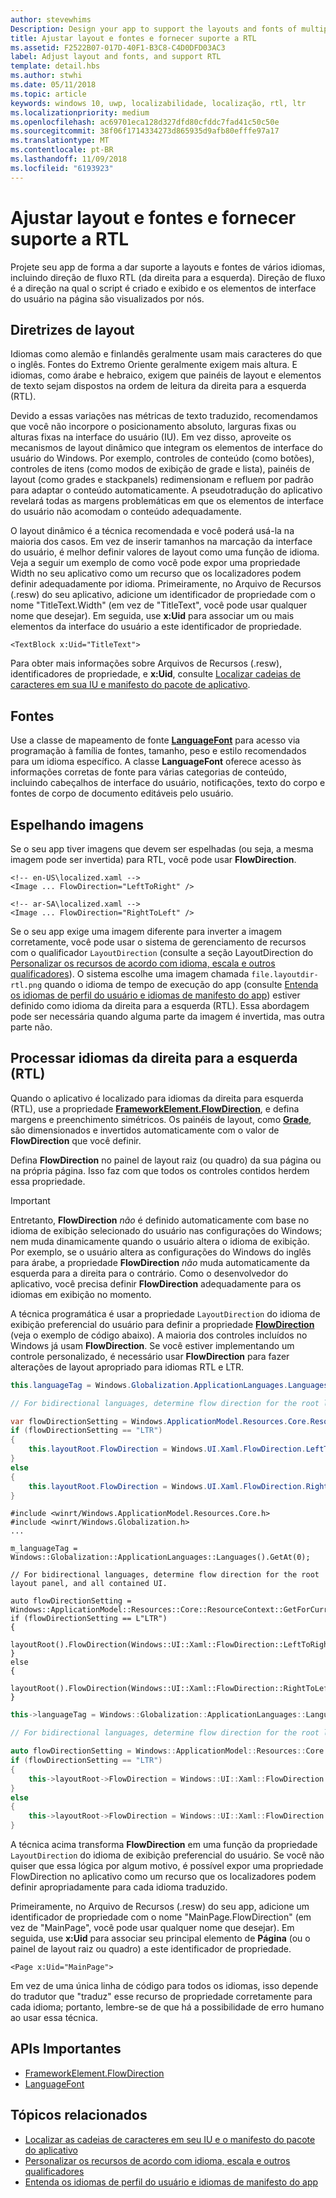 ```yaml
---
author: stevewhims
Description: Design your app to support the layouts and fonts of multiple languages, including RTL (right-to-left) flow direction.
title: Ajustar layout e fontes e fornecer suporte a RTL
ms.assetid: F2522B07-017D-40F1-B3C8-C4D0DFD03AC3
label: Adjust layout and fonts, and support RTL
template: detail.hbs
ms.author: stwhi
ms.date: 05/11/2018
ms.topic: article
keywords: windows 10, uwp, localizabilidade, localização, rtl, ltr
ms.localizationpriority: medium
ms.openlocfilehash: ac69701eca128d327dfd80cfddc7fad41c50c50e
ms.sourcegitcommit: 38f06f1714334273d865935d9afb80efffe97a17
ms.translationtype: MT
ms.contentlocale: pt-BR
ms.lasthandoff: 11/09/2018
ms.locfileid: "6193923"
---
```

# <a name="adjust-layout-and-fonts-and-support-rtl"></a>Ajustar layout e fontes e fornecer suporte a RTL
Projete seu app de forma a dar suporte a layouts e fontes de vários idiomas, incluindo direção de fluxo RTL (da direita para a esquerda). Direção de fluxo é a direção na qual o script é criado e exibido e os elementos de interface do usuário na página são visualizados por nós.

## <a name="layout-guidelines"></a>Diretrizes de layout
Idiomas como alemão e finlandês geralmente usam mais caracteres do que o inglês. Fontes do Extremo Oriente geralmente exigem mais altura. E idiomas, como árabe e hebraico, exigem que painéis de layout e elementos de texto sejam dispostos na ordem de leitura da direita para a esquerda (RTL).

Devido a essas variações nas métricas de texto traduzido, recomendamos que você não incorpore o posicionamento absoluto, larguras fixas ou alturas fixas na interface do usuário (IU). Em vez disso, aproveite os mecanismos de layout dinâmico que integram os elementos de interface do usuário do Windows. Por exemplo, controles de conteúdo (como botões), controles de itens (como modos de exibição de grade e lista), painéis de layout (como grades e stackpanels) redimensionam e refluem por padrão para adaptar o conteúdo automaticamente. A pseudotradução do aplicativo revelará todas as margens problemáticas em que os elementos de interface do usuário não acomodam o conteúdo adequadamente.

O layout dinâmico é a técnica recomendada e você poderá usá-la na maioria dos casos. Em vez de inserir tamanhos na marcação da interface do usuário, é melhor definir valores de layout como uma função de idioma. Veja a seguir um exemplo de como você pode expor uma propriedade Width no seu aplicativo como um recurso que os localizadores podem definir adequadamente por idioma. Primeiramente, no Arquivo de Recursos (.resw) do seu aplicativo, adicione um identificador de propriedade com o nome "TitleText.Width" (em vez de "TitleText", você pode usar qualquer nome que desejar). Em seguida, use **x:Uid** para associar um ou mais elementos da interface do usuário a este identificador de propriedade.

```xaml
<TextBlock x:Uid="TitleText">
```

Para obter mais informações sobre Arquivos de Recursos (.resw), identificadores de propriedade, e **x:Uid**, consulte [Localizar cadeias de caracteres em sua IU e manifesto do pacote de aplicativo](../../app-resources/localize-strings-ui-manifest.md).

## <a name="fonts"></a>Fontes
Use a classe de mapeamento de fonte [**LanguageFont**](/uwp/api/Windows.Globalization.Fonts.LanguageFont?branch=live) para acesso via programação à família de fontes, tamanho, peso e estilo recomendados para um idioma específico. A classe **LanguageFont** oferece acesso às informações corretas de fonte para várias categorias de conteúdo, incluindo cabeçalhos de interface do usuário, notificações, texto do corpo e fontes de corpo de documento editáveis pelo usuário.

## <a name="mirroring-images"></a>Espelhando imagens
Se o seu app tiver imagens que devem ser espelhadas (ou seja, a mesma imagem pode ser invertida) para RTL, você pode usar **FlowDirection**.

```xaml
<!-- en-US\localized.xaml -->
<Image ... FlowDirection="LeftToRight" />

<!-- ar-SA\localized.xaml -->
<Image ... FlowDirection="RightToLeft" />
```

Se o seu app exige uma imagem diferente para inverter a imagem corretamente, você pode usar o sistema de gerenciamento de recursos com o qualificador `LayoutDirection` (consulte a seção LayoutDirection do [Personalizar os recursos de acordo com idioma, escala e outros qualificadores](../../app-resources/tailor-resources-lang-scale-contrast.md#layoutdirection)). O sistema escolhe uma imagem chamada `file.layoutdir-rtl.png` quando o idioma de tempo de execução do app (consulte [Entenda os idiomas de perfil do usuário e idiomas de manifesto do app](manage-language-and-region.md)) estiver definido como idioma da direita para a esquerda (RTL). Essa abordagem pode ser necessária quando alguma parte da imagem é invertida, mas outra parte não.

## <a name="handling-right-to-left-rtl-languages"></a>Processar idiomas da direita para a esquerda (RTL)
Quando o aplicativo é localizado para idiomas da direita para esquerda (RTL), use a propriedade [**FrameworkElement.FlowDirection**](/uwp/api/Windows.UI.Xaml.FrameworkElement.FlowDirection), e defina margens e preenchimento simétricos. Os painéis de layout, como [**Grade**](/uwp/api/Windows.UI.Xaml.Controls.Grid?branch=live), são dimensionados e invertidos automaticamente com o valor de **FlowDirection** que você definir.

Defina **FlowDirection** no painel de layout raiz (ou quadro) da sua página ou na própria página. Isso faz com que todos os controles contidos herdem essa propriedade.

> [!IMPORTANT]
> Entretanto, **FlowDirection** *não* é definido automaticamente com base no idioma de exibição selecionado do usuário nas configurações do Windows; nem muda dinamicamente quando o usuário altera o idioma de exibição. Por exemplo, se o usuário altera as configurações do Windows do inglês para árabe, a propriedade **FlowDirection** *não* muda automaticamente da esquerda para a direita para o contrário. Como o desenvolvedor do aplicativo, você precisa definir **FlowDirection** adequadamente para os idiomas em exibição no momento.

A técnica programática é usar a propriedade `LayoutDirection` do idioma de exibição preferencial do usuário para definir a propriedade [**FlowDirection**](/uwp/api/Windows.UI.Xaml.FrameworkElement.FlowDirection) (veja o exemplo de código abaixo). A maioria dos controles incluídos no Windows já usam **FlowDirection**. Se você estiver implementando um controle personalizado, é necessário usar **FlowDirection** para fazer alterações de layout apropriado para idiomas RTL e LTR.

```csharp    
this.languageTag = Windows.Globalization.ApplicationLanguages.Languages[0];

// For bidirectional languages, determine flow direction for the root layout panel, and all contained UI.

var flowDirectionSetting = Windows.ApplicationModel.Resources.Core.ResourceContext.GetForCurrentView().QualifierValues["LayoutDirection"];
if (flowDirectionSetting == "LTR")
{
    this.layoutRoot.FlowDirection = Windows.UI.Xaml.FlowDirection.LeftToRight;
}
else
{
    this.layoutRoot.FlowDirection = Windows.UI.Xaml.FlowDirection.RightToLeft;
}
```

```cppwinrt
#include <winrt/Windows.ApplicationModel.Resources.Core.h>
#include <winrt/Windows.Globalization.h>
...

m_languageTag = Windows::Globalization::ApplicationLanguages::Languages().GetAt(0);

// For bidirectional languages, determine flow direction for the root layout panel, and all contained UI.

auto flowDirectionSetting = Windows::ApplicationModel::Resources::Core::ResourceContext::GetForCurrentView().QualifierValues().Lookup(L"LayoutDirection");
if (flowDirectionSetting == L"LTR")
{
    layoutRoot().FlowDirection(Windows::UI::Xaml::FlowDirection::LeftToRight);
}
else
{
    layoutRoot().FlowDirection(Windows::UI::Xaml::FlowDirection::RightToLeft);
}
```

```cpp
this->languageTag = Windows::Globalization::ApplicationLanguages::Languages->GetAt(0);

// For bidirectional languages, determine flow direction for the root layout panel, and all contained UI.

auto flowDirectionSetting = Windows::ApplicationModel::Resources::Core::ResourceContext::GetForCurrentView()->QualifierValues->Lookup("LayoutDirection");
if (flowDirectionSetting == "LTR")
{
    this->layoutRoot->FlowDirection = Windows::UI::Xaml::FlowDirection::LeftToRight;
}
else
{
    this->layoutRoot->FlowDirection = Windows::UI::Xaml::FlowDirection::RightToLeft;
}
```

A técnica acima transforma **FlowDirection** em uma função da propriedade `LayoutDirection` do idioma de exibição preferencial do usuário. Se você não quiser que essa lógica por algum motivo, é possível expor uma propriedade FlowDirection no aplicativo como um recurso que os localizadores podem definir apropriadamente para cada idioma traduzido.

Primeiramente, no Arquivo de Recursos (.resw) do seu app, adicione um identificador de propriedade com o nome "MainPage.FlowDirection" (em vez de "MainPage", você pode usar qualquer nome que desejar). Em seguida, use **x:Uid** para associar seu principal elemento de **Página** (ou o painel de layout raiz ou quadro) a este identificador de propriedade.

```xaml
<Page x:Uid="MainPage">
```

Em vez de uma única linha de código para todos os idiomas, isso depende do tradutor que "traduz" esse recurso de propriedade corretamente para cada idioma; portanto, lembre-se de que há a possibilidade de erro humano ao usar essa técnica.

## <a name="important-apis"></a>APIs Importantes
* [FrameworkElement.FlowDirection](/uwp/api/Windows.UI.Xaml.FrameworkElement.FlowDirection)
* [LanguageFont](/uwp/api/Windows.Globalization.Fonts.LanguageFont?branch=live)

## <a name="related-topics"></a>Tópicos relacionados
* [Localizar as cadeias de caracteres em seu IU e o manifesto do pacote do aplicativo](../../app-resources/localize-strings-ui-manifest.md)
* [Personalizar os recursos de acordo com idioma, escala e outros qualificadores](../../app-resources/tailor-resources-lang-scale-contrast.md)
* [Entenda os idiomas de perfil do usuário e idiomas de manifesto do app](manage-language-and-region.md)